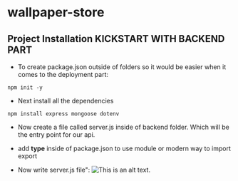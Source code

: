 # wallpaper-store

## Project Installation KICKSTART WITH BACKEND PART

* To create package.json outside of folders so it would be easier when it comes to the deployment part:
```
npm init -y
```
* Next install all the dependencies

```
npm install express mongoose dotenv
```

* Now create a file called server.js inside of backend folder. Which will be the entry point for our api. 

* add **type** inside of package.json to use module or modern way to import export

* Now write server.js file": 
![This is an alt text.](https://prnt.sc/40gJrb1bevsS "This is a sample image.")
